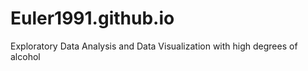# Euler1991.github.io
Exploratory Data Analysis and Data Visualization with high degrees of alcohol
